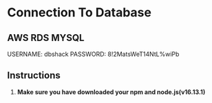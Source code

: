 # Connection To Database

## AWS RDS MYSQL
USERNAME: dbshack
PASSWORD: 8!2MatsWeT14NtL%wiPb


## Instructions
1. **Make sure you have downloaded your npm and node.js(v16.13.1)**
